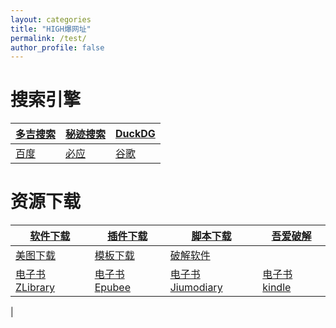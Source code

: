 ```yaml
---
layout: categories
title: "HIGH爆网址"
permalink: /test/
author_profile: false
---
```


<html>
<head>
<meta charset="utf-8">
<title>图通道</title>
</head>
<body>

<script type="text/javascript">
     $(document).ready(function() {
       var newVisitor = isNewVisitor();// 如果是新访客
       if(newVisitor === true)
       {
       
	var x = prompt("关注微信公众号“图通道”回复“密码”","");
	while (x!="046046"){
	    alert("密码错误呀！")	    
	    window.close()
	    x = prompt("关注微信公众号“图通道”回复“密码”","");

       // 标记：已经向该访客弹出过消息。30天之内不要再弹
       setCookie("gznotes-visited","true", 5);
       }
     });

     function isNewVisitor() {
     // 从cookie读取“已经向访客提示过消息”的标志位
       var flg = getCookie("gznotes-visited");
        if (flg === "") {
        return true;
        } else {
         return false;
        }
     }
   // 写字段到cookie
     function setCookie(cname, cvalue, exdays) {
       var d = new Date();
       d.setTime(d.getTime() + (exdays*24*60*60*1000));
       var expires = "expires="+d.toUTCString();
       document.cookie = cname + "=" + cvalue + "; " + expires +";path=/";
     }
     // 读cookie
     function getCookie(cname) {
       var name = cname + "=";
       var ca = document.cookie.split(';');
       for(var i=0; i<ca.length; i++) {
          var c = ca[i];
          while (c.charAt(0)==' ') c = c.substring(1);
          if (c.indexOf(name) == 0) return c.substring(name.length,c.length);
        }
        return "";
     }
   </script>

</body>
</html>
  
# 搜索引擎

|[**多吉搜索**](https://www.dogedoge.com/) |[秘迹搜索](https://mijisou.com/)|[DuckDG](https://duckduckgo.com/)|
|---|--- | --- |
|[百度](https://www.baidu.com/) |[必应](https://cn.bing.com/?mkt=zh-CN)|[谷歌](https://www.google.com.hk/webhp?hl=zh-CN&sourceid=cnhp&gws_rd=ssl) |


# 资源下载

|[软件下载](http://a-1.vip/exe/) |[插件下载](https://crxdl.com/)|[脚本下载](https://greasyfork.org/zh-CN)|[吾爱破解](https://www.52pojie.cn/)|
|---|--- | --- |---|
|[美图下载](https://www.logosc.cn/so/)|[模板下载](http://ppt.sotary.com/web/wxapp/index.html)|[破解软件](http://www.dugubest.com/)||
|[电子书ZLibrary](https://1lib.net/)|[电子书Epubee](http://cn.epubee.com/books/)|[电子书Jiumodiary](https://www.jiumodiary.com/)|[电子书kindle](http://www.seo630.com/index.html)|
|



